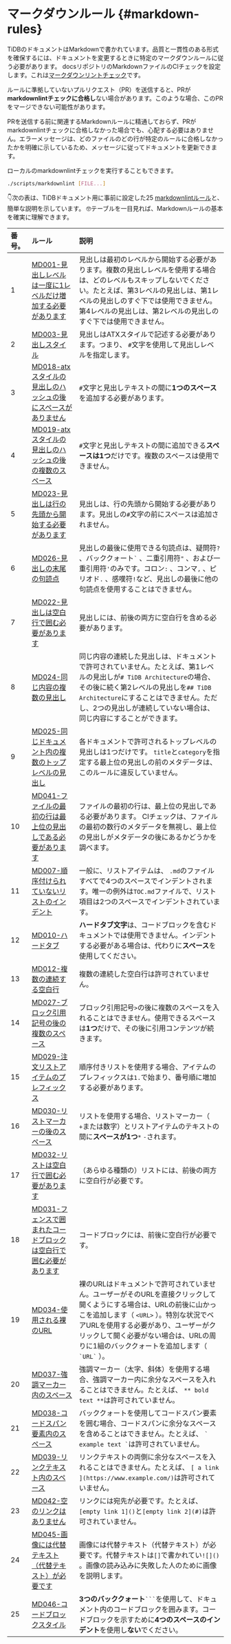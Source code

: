 # マークダウンルール {#markdown-rules}

TiDBのドキュメントはMarkdownで書かれています。品質と一貫性のある形式を確保するには、ドキュメントを変更するときに特定のマークダウンルールに従う必要があります。 docsリポジトリのMarkdownファイルのCIチェックを設定します。これは[マークダウンリントチェック](https://github.com/DavidAnson/markdownlint/blob/master/doc/Rules.md)です。

ルールに準拠していないプルリクエスト（PR）を送信すると、PRが**markdownlintチェックに合格し**ない場合があります。このような場合、このPRをマージできない可能性があります。

PRを送信する前に関連するMarkdownルールに精通しておらず、PRがmarkdownlintチェックに合格しなかった場合でも、心配する必要はありません。エラーメッセージは、どのファイルのどの行が特定のルールに合格しなかったかを明確に示しているため、メッセージに従ってドキュメントを更新できます。

ローカルのmarkdownlintチェックを実行することもできます。

```bash
./scripts/markdownlint [FILE...]
```

👇次の表は、TiDBドキュメント用に事前に設定した25 [markdownlintルール](https://github.com/DavidAnson/markdownlint/blob/master/doc/Rules.md)と、簡単な説明を示しています。 🤓テーブルを一目見れば、Markdownルールの基本を確実に理解できます。

| 番号。 | ルール                                                                                                                                                                          | 説明                                                                                                                                                                    |
| :-- | :--------------------------------------------------------------------------------------------------------------------------------------------------------------------------- | :-------------------------------------------------------------------------------------------------------------------------------------------------------------------- |
| 1   | [MD001-見出しレベルは一度に1レベルだけ増加する必要があります](https://github.com/DavidAnson/markdownlint/blob/master/doc/Rules.md#md001---heading-levels-should-only-increment-by-one-level-at-a-time) | 見出しは最初のレベルから開始する必要があります。複数の見出しレベルを使用する場合は、どのレベルもスキップしないでください。たとえば、第3レベルの見出しは、第1レベルの見出しのすぐ下では使用できません。第4レベルの見出しは、第2レベルの見出しのすぐ下では使用できません。                                |
| 2   | [MD003-見出しスタイル](https://github.com/DavidAnson/markdownlint/blob/master/doc/Rules.md#md003---heading-style)                                                                   | 見出しはATXスタイルで記述する必要があります。つまり、 `#`文字を使用して見出しレベルを指定します。                                                                                                                  |
| 3   | [MD018-atxスタイルの見出しのハッシュの後にスペースがありません](https://github.com/DavidAnson/markdownlint/blob/master/doc/Rules.md#md018---no-space-after-hash-on-atx-style-heading)                  | `#`文字と見出しテキストの間に**1つのスペース**を追加する必要があります。                                                                                                                              |
| 4   | [MD019-atxスタイルの見出しのハッシュの後の複数のスペース](https://github.com/DavidAnson/markdownlint/blob/master/doc/Rules.md#md019---multiple-spaces-after-hash-on-atx-style-heading)              | `#`文字と見出しテキストの間に追加できる**スペースは1つ**だけです。複数のスペースは使用できません。                                                                                                                 |
| 5   | [MD023-見出しは行の先頭から開始する必要があります](https://github.com/DavidAnson/markdownlint/blob/master/doc/Rules.md#md023---headings-must-start-at-the-beginning-of-the-line)                  | 見出しは、行の先頭から開始する必要があります。見出しの`#`文字の前にスペースは追加されません。                                                                                                                      |
| 6   | [MD026-見出しの末尾の句読点](https://github.com/DavidAnson/markdownlint/blob/master/doc/Rules.md#md026---trailing-punctuation-in-heading)                                              | 見出しの最後に使用できる句読点は、疑問符`?` 、バッククォート`` ` `` 、二重引用符`"` 、および一重引用符`'`のみです。コロン`:` 、コンマ`,` 、ピリオド`.` 、感嘆符`!`など、見出しの最後に他の句読点を使用することはできません。                                       |
| 7   | [MD022-見出しは空白行で囲む必要があります](https://github.com/DavidAnson/markdownlint/blob/master/doc/Rules.md#md022---headings-should-be-surrounded-by-blank-lines)                          | 見出しには、前後の両方に空白行を含める必要があります。                                                                                                                                           |
| 8   | [MD024-同じ内容の複数の見出し](https://github.com/DavidAnson/markdownlint/blob/master/doc/Rules.md#md024---multiple-headings-with-the-same-content)                                     | 同じ内容の連続した見出しは、ドキュメントで許可されていません。たとえば、第1レベルの見出しが`# TiDB Architecture`の場合、その後に続く第2レベルの見出しを`## TiDB Architecture`にすることはできません。ただし、2つの見出しが連続していない場合は、同じ内容にすることができます。        |
| 9   | [MD025-同じドキュメント内の複数のトップレベルの見出し](https://github.com/DavidAnson/markdownlint/blob/master/doc/Rules.md#md025---multiple-top-level-headings-in-the-same-document)                | 各ドキュメントで許可されるトップレベルの見出しは1つだけです。 `title`と`category`を指定する最上位の見出しの前のメタデータは、このルールに違反していません。                                                                               |
| 10  | [MD041-ファイルの最初の行は最上位の見出しである必要があります](https://github.com/DavidAnson/markdownlint/blob/master/doc/Rules.md#md041---first-line-in-file-should-be-a-top-level-heading)            | ファイルの最初の行は、最上位の見出しである必要があります。 CIチェックは、ファイルの最初の数行のメタデータを無視し、最上位の見出しがメタデータの後にあるかどうかを調べます。                                                                               |
| 11  | [MD007-順序付けられていないリストのインデント](https://github.com/DavidAnson/markdownlint/blob/master/doc/Rules.md#md007---unordered-list-indentation)                                          | 一般に、リストアイテムは、 `.md`のファイルすべてで4つのスペースでインデントされます。唯一の例外は`TOC.md`ファイルで、リスト項目は2つのスペースでインデントされています。                                                                          |
| 12  | [MD010-ハードタブ](https://github.com/DavidAnson/markdownlint/blob/master/doc/Rules.md#md010---hard-tabs)                                                                         | **ハードタブ文字**は、コードブロックを含むドキュメントでは使用できません。インデントする必要がある場合は、代わりに<strong>スペース</strong>を使用してください。                                                                            |
| 13  | [MD012-複数の連続する空白行](https://github.com/DavidAnson/markdownlint/blob/master/doc/Rules.md#md012---multiple-consecutive-blank-lines)                                             | 複数の連続した空白行は許可されていません。                                                                                                                                                 |
| 14  | [MD027-ブロック引用記号の後の複数のスペース](https://github.com/DavidAnson/markdownlint/blob/master/doc/Rules.md#md027---multiple-spaces-after-blockquote-symbol)                              | ブロック引用記号`>`の後に複数のスペースを入れることはできません。使用できるスペースは**1つ**だけで、その後に引用コンテンツが続きます。                                                                                               |
| 15  | [MD029-注文リストアイテムのプレフィックス](https://github.com/DavidAnson/markdownlint/blob/master/doc/Rules.md#md029---ordered-list-item-prefix)                                              | 順序付きリストを使用する場合、アイテムのプレフィックスは`1.`で始まり、番号順に増加する必要があります。                                                                                                                 |
| 16  | [MD030-リストマーカーの後のスペース](https://github.com/DavidAnson/markdownlint/blob/master/doc/Rules.md#md030---spaces-after-list-markers)                                                | リストを使用する場合、リストマーカー（ `+`または数字）とリストアイテムのテキストの間に**スペースが1つ**`*` `-`されます。                                                                                                  |
| 17  | [MD032-リストは空白行で囲む必要があります](https://github.com/DavidAnson/markdownlint/blob/master/doc/Rules.md#md032---lists-should-be-surrounded-by-blank-lines)                             | （あらゆる種類の）リストには、前後の両方に空白行が必要です。                                                                                                                                        |
| 18  | [MD031-フェンスで囲まれたコードブロックは空白行で囲む必要があります](https://github.com/DavidAnson/markdownlint/blob/master/doc/Rules.md#md031---fenced-code-blocks-should-be-surrounded-by-blank-lines)   | コードブロックには、前後に空白行が必要です。                                                                                                                                                |
| 19  | [MD034-使用される裸のURL](https://github.com/DavidAnson/markdownlint/blob/master/doc/Rules.md#md034---bare-url-used)                                                                | 裸のURLはドキュメントで許可されていません。ユーザーがそのURLを直接クリックして開くようにする場合は、URLの前後に山かっこを追加します（ `<URL>` ）。特別な状況でベアURLを使用する必要があり、ユーザーがクリックして開く必要がない場合は、URLの周りに1組のバッククォートを追加します（ `` `URL` `` ）。 |
| 20  | [MD037-強調マーカー内のスペース](https://github.com/DavidAnson/markdownlint/blob/master/doc/Rules.md#md037---spaces-inside-emphasis-markers)                                             | 強調マーカー（太字、斜体）を使用する場合、強調マーカー内に余分なスペースを入れることはできません。たとえば、 `** bold text **`は許可されていません。                                                                                   |
| 21  | [MD038-コードスパン要素内のスペース](https://github.com/DavidAnson/markdownlint/blob/master/doc/Rules.md#md038---spaces-inside-code-span-elements)                                         | バッククォートを使用してコードスパン要素を囲む場合、コードスパンに余分なスペースを含めることはできません。たとえば、 `` ` example text ` ``は許可されていません。                                                                          |
| 22  | [MD039-リンクテキスト内のスペース](https://github.com/DavidAnson/markdownlint/blob/master/doc/Rules.md#md039---spaces-inside-link-text)                                                   | リンクテキストの両側に余分なスペースを入れることはできません。たとえば、 `[ a link ](https://www.example.com/)`は許可されていません。                                                                                |
| 23  | [MD042-空のリンクはありません](https://github.com/DavidAnson/markdownlint/blob/master/doc/Rules.md#md042---no-empty-links)                                                              | リンクには宛先が必要です。たとえば、 `[empty link 1]()`と`[empty link 2](#)`は許可されていません。                                                                                                  |
| 24  | [MD045-画像には代替テキスト（代替テキスト）が必要です](https://github.com/DavidAnson/markdownlint/blob/master/doc/Rules.md#md045---images-should-have-alternate-text-alt-text)                      | 画像には代替テキスト（代替テキスト）が必要です。代替テキストは`[]`で書かれてい`![]()` 。画像の読み込みに失敗した人のために画像を説明します。                                                                                          |
| 25  | [MD046-コードブロックスタイル](https://github.com/DavidAnson/markdownlint/blob/master/doc/Rules.md#md046---code-block-style)                                                            | **3つのバッククォート**` ``` `を使用して、ドキュメント内のコードブロックを囲みます。コードブロックを示すために<strong>4つのスペースのインデント</strong>を使用し<strong>ない</strong>でください。                                              |

